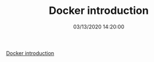 ﻿---
title: 'Docker introduction'
permalink: /2021/10/19/docker-introduction/
date: 03/13/2020 14:20:00
disqusIdentifier: 20211019013205
tags: [Docker, Dapr]
---
[Docker introduction](https://laurentkempe.com/presentations/Docker%20introduction/index.html#/)
<!-- more -->  


